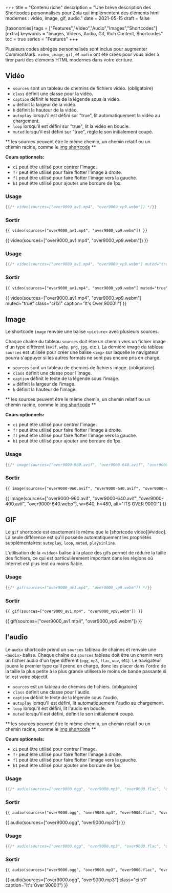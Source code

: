 +++
title = "Contenu riche"
description = "Une brève description des Shortcodes personnalisés pour Zola qui implémentent des éléments html modernes : vidéo, image, gif, audio."
date = 2021-05-15
draft = false

[taxonomies]
tags = ["Features","Video","Audio","Images","Shortcodes"]
[extra]
keywords = "Images, Videos, Audio, Gif, Rich Content, Shortcodes"
toc = true
series = "Features"
+++

Plusieurs codes abrégés personnalisés sont inclus pour augmenter CommonMark. `video`, `image`, `gif`, et `audio` ont été créés pour vous aider à tirer parti des éléments HTML modernes dans votre écriture.

<!-- more -->

## Vidéo

- `sources` sont un tableau de chemins de fichiers vidéo. (obligatoire)
- `class` définit une classe pour la vidéo.
- `caption` définit le texte de la légende sous la vidéo.
- `w` définit la largeur de la vidéo.
- `h` définit la hauteur de la vidéo.
- `autoplay` lorsqu'il est défini sur "true", lit automatiquement la vidéo au chargement.
- `loop` lorsqu'il est défini sur "true", lit la vidéo en boucle.
- `muted` lorsqu'il est défini sur "true", règle le son initialement coupé.

** les sources peuvent être le même chemin, un chemin relatif ou un chemin racine, comme le [img shortcode](https://abridge.pages.dev/overview-images/#img-shortcode) **

**Cours optionnels:**

- `ci` peut être utilisé pour centrer l'image.
- `fr` peut être utilisé pour faire flotter l'image à droite.
- `fl` peut être utilisé pour faire flotter l'image vers la gauche.
- `b1` peut être utilisé pour ajouter une bordure de 1px.

### Usage
```rs
{{/* video(sources=["over9000_av1.mp4", "over9000_vp9.webm"]) */}}
```
### Sortir
```html
{{ video(sources=["over9000_av1.mp4", "over9000_vp9.webm"]) }}
```
{{ video(sources=["over9000_av1.mp4", "over9000_vp9.webm"]) }}

### Usage
```rs
{{/* video(sources=["over9000_av1.mp4", "over9000_vp9.webm"] muted="true" class="ci b1" caption="It's Over 9000!!") */}}
```
### Sortir
```html
{{ video(sources=["over9000_av1.mp4", "over9000_vp9.webm"] muted="true" class="ci b1" caption="It's Over 9000!!") }}
```
{{ video(sources=["over9000_av1.mp4", "over9000_vp9.webm"] muted="true" class="ci b1" caption="It's Over 9000!!") }}

## Image

Le shortcode `image` renvoie une balise `<picture>` avec plusieurs sources.

Chaque chaîne du tableau `sources` doit être un chemin vers un fichier image d'un type différent (`avif`, `webp`, `png`, `jpg`, etc.).
 La dernière image du tableau `sources` est utilisée pour créer une balise `<img>` sur laquelle le navigateur pourra s'appuyer si les autres formats ne sont pas encore pris en charge.

- `sources` sont un tableau de chemins de fichiers image. (obligatoire)
- `class` définit une classe pour l'image.
- `caption` définit le texte de la légende sous l'image.
- `w` définit la largeur de l'image.
- `h` définit la hauteur de l'image.

** les sources peuvent être le même chemin, un chemin relatif ou un chemin racine, comme le [img shortcode](https://abridge.pages.dev/overview-images/#img-shortcode) **

**Cours optionnels:**

- `ci` peut être utilisé pour centrer l'image.
- `fr` peut être utilisé pour faire flotter l'image à droite.
- `fl` peut être utilisé pour faire flotter l'image vers la gauche.
- `b1` peut être utilisé pour ajouter une bordure de 1px.

### Usage
```rs
{{/* image(sources=["over9000-960.avif", "over9000-640.avif", "over9000-400.avif", "over9000-640.webp"], w=640, h=480, alt="ITS OVER 9000!") */}}
```
### Sortir
```html
{{ image(sources=["over9000-960.avif", "over9000-640.avif", "over9000-400.avif", "over9000-640.webp"], w=640, h=480, alt="ITS OVER 9000!") }}
```
{{ image(sources=["over9000-960.avif", "over9000-640.avif", "over9000-400.avif", "over9000-640.webp"], w=640, h=480, alt="ITS OVER 9000!") }}

## GIF

Le `gif` shortcode est exactement le même que le [shortcode vidéo][#video].
 La seule différence est qu'il possède automatiquement les propriétés supplémentaires: `autoplay`, `loop`, `muted`, `playsinline`.

L'utilisation de la `<video>` balise à la place des gifs permet de réduire la taille des fichiers, ce qui est particulièrement important dans les régions où Internet est plus lent ou moins fiable.

### Usage
```rs
{{/* gif(sources=["over9000_av1.mp4", "over9000_vp9.webm"]) */}}
```
### Sortir
```html
{{ gif(sources=["over9000_av1.mp4", "over9000_vp9.webm"]) }}
```
{{ gif(sources=["over9000_av1.mp4", "over9000_vp9.webm"]) }}

## l'audio

Le `audio` shortcode prend un `sources` tableau de chaînes et renvoie une `<audio>` balise. Chaque chaîne du `sources` tableau doit être un chemin vers un fichier audio d'un type différent (`ogg`, `mp3`, `flac`, `wav`, etc). Le navigateur jouera le premier type qu'il prend en charge, donc les placer dans l'ordre de la taille la plus petite à la plus grande utilisera le moins de bande passante si tel est votre objectif.

- `sources` est un tableau de chemins de fichiers. (obligatoire)
- `class` définit une classe pour l'audio.
- `caption` définit le texte de la légende sous l'audio.
- `autoplay` lorsqu'il est défini, lit automatiquement l'audio au chargement.
- `loop` lorsqu'il est défini, lit l'audio en boucle.
- `muted` lorsqu'il est défini, définit le son initialement coupé.

** les sources peuvent être le même chemin, un chemin relatif ou un chemin racine, comme le [img shortcode](https://abridge.pages.dev/overview-images/#img-shortcode) **

**Cours optionnels:**

- `ci` peut être utilisé pour centrer l'image.
- `fr` peut être utilisé pour faire flotter l'image à droite.
- `fl` peut être utilisé pour faire flotter l'image vers la gauche.
- `b1` peut être utilisé pour ajouter une bordure de 1px.

### Usage
```rs
{{/* audio(sources=["over9000.ogg", "over9000.mp3", "over9000.flac", "over9000.wav"]) */}}
```
### Sortir
```html
{{ audio(sources=["over9000.ogg", "over9000.mp3", "over9000.flac", "over9000.wav"]) }}
```
{{ audio(sources=["over9000.ogg", "over9000.mp3"]) }}

### Usage
```rs
{{/* audio(sources=["over9000.ogg", "over9000.mp3", "over9000.flac", "over9000.wav"] muted="true" class="ci b1" caption="It's Over 9000!!") */}}
```
### Sortir
```html
{{ audio(sources=["over9000.ogg", "over9000.mp3", "over9000.flac", "over9000.wav"] muted="true" class="ci b1" caption="It's Over 9000!!") }}
```
{{ audio(sources=["over9000.ogg", "over9000.mp3"] class="ci b1" caption="It's Over 9000!!") }}

